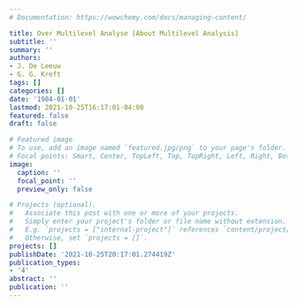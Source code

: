 ```yaml
---
# Documentation: https://wowchemy.com/docs/managing-content/

title: Over Multilevel Analyse [About Multilevel Analysis]
subtitle: ''
summary: ''
authors:
- J. De Leeuw
- G. G. Kreft
tags: []
categories: []
date: '1984-01-01'
lastmod: 2021-10-25T16:17:01-04:00
featured: false
draft: false

# Featured image
# To use, add an image named `featured.jpg/png` to your page's folder.
# Focal points: Smart, Center, TopLeft, Top, TopRight, Left, Right, BottomLeft, Bottom, BottomRight.
image:
  caption: ''
  focal_point: ''
  preview_only: false

# Projects (optional).
#   Associate this post with one or more of your projects.
#   Simply enter your project's folder or file name without extension.
#   E.g. `projects = ["internal-project"]` references `content/project/deep-learning/index.md`.
#   Otherwise, set `projects = []`.
projects: []
publishDate: '2021-10-25T20:17:01.274419Z'
publication_types:
- '4'
abstract: ''
publication: ''
---
```

